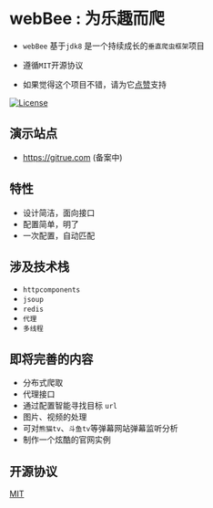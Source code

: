 #  webBee :  为乐趣而爬

 

- `webBee` 基于`jdk8` 是一个持续成长的`垂直爬虫框架`项目 
- 遵循`MIT`开源协议

- 如果觉得这个项目不错，请为它[点赞](https://github.com/pkwenda/webBee)支持



 
[![License](https://img.shields.io/badge/license-MIT-4EB1BA.svg?style=flat-square)](https://github.com/otale/tale/blob/master/LICENSE)

## 演示站点
- https://gitrue.com (备案中)


## 特性

+ 设计简洁，面向接口
+ 配置简单，明了
+ 一次配置，自动匹配


## 涉及技术栈
- `httpcomponents`
- `jsoup`
- `redis`
-  `代理`
- `多线程`

## 即将完善的内容
+ 分布式爬取
+ 代理接口
+ 通过配置智能寻找目标 `url`
+ 图片、视频的处理
+ 可对`熊猫tv`、`斗鱼tv`等弹幕网站弹幕监听分析
+ 制作一个炫酷的官网实例 
 
 
## 开源协议

[MIT](LICENSE)
 


